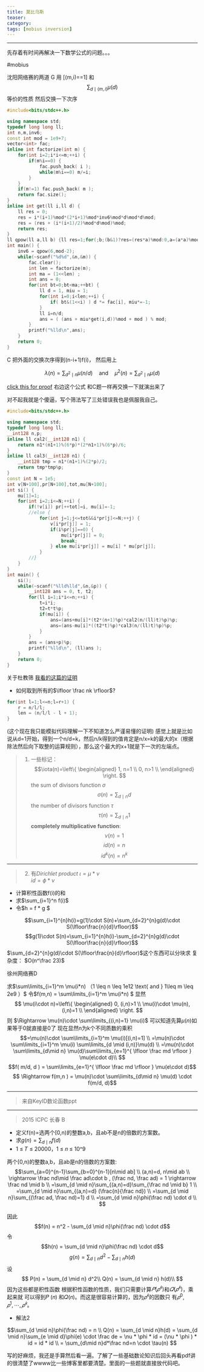 ```yaml
---
title: 莫比乌斯
teaser:
category:
tags: [mobius inversion]
---
```


----------------------------------------

先存着有时间再解决一下数学公式的问题。。。


#mobius

沈阳网络赛的两道
G
用 [(m,i)==1] 和  
$$\sum_{d\mid (m,i)}\mu(d)$$ 
等价的性质
然后交换一下次序
```cpp
#include<bits/stdc++.h>

using namespace std;
typedef long long ll;
int n,m,inv6;
const int mod = 1e9+7;
vector<int> fac;
inline int factorize(int m) {
    for(int i=2;i*i<=m;++i) {
        if(m%i==0) {
            fac.push_back( i );
            while(m%i==0) m/=i;
        }
    }
    if(m!=1) fac.push_back( m );
    return fac.size();
}
inline int get(ll i,ll d) {
    ll res = 0;
    res = i*(i+1)%mod*(2*i+1)%mod*inv6%mod*d%mod*d%mod;
    res = (res + (i*(i+1)/2)%mod*d%mod)%mod;
    return res;
}
ll qpow(ll a,ll b) {ll res=1;for(;b;(b&1)?res=(res*a)%mod:0,a=(a*a)%mod,b>>=1); return res;}
int main() {
    inv6 = qpow(6,mod-2);
    while(~scanf("%d%d",&n,&m)) {
        fac.clear();
        int len = factorize(m);
        int ma = (1<<len) ;
        int ans = 0;
        for(int bt=0;bt<ma;++bt) {
            ll d = 1, miu = 1;
            for(int i=0;i<len;++i) {
                if( bt&(1<<i) ) d *= fac[i], miu*=-1;
            }
            ll i=n/d;
            ans = ( (ans + miu*get(i,d))%mod + mod ) % mod;
        }
        printf("%lld\n",ans);
    }
    return 0;
}
```
C
把外面的交换次序得到(n-i+1)f(i)，
然后用上

$$
\lambda(n)=\sum_{d^2\mid n}\mu(n/d)\quad\text{and}\quad\mu^2(n)=\sum_{d^2\mid n}\mu(d)
$$

[click this for proof](https://math.stackexchange.com/questions/1053000/prove-lambdan-sum-d2n-mun-d2-and-mu2n-sum-d2n-mud)
右边这个公式 和C题一样再交换一下就演出来了

对不起我就是个傻逼，写个筛法写了三处错误我也是佩服我自己。
```cpp
#include<bits/stdc++.h>

using namespace std;
typedef long long ll;
__int128 n,p;
inline ll cal2(__int128 n1) {
    return n1*(n1+1)%(6*p)*(2*n1+1)%(6*p)/6;
}
inline ll cal3(__int128 n1) {
    __int128 tmp = n1*(n1+1)%(2*p)/2;
    return tmp*tmp%p;
}
const int N = 1e5;
int v[N+100],pr[N+100],tot,mu[N+100];
int si() {
    mu[1]=1;
    for(int i=2;i<=N;++i) {
        if(!v[i]) pr[++tot]=i, mu[i]=-1;
        //else {
            for(int j=1;j<=tot&&i*pr[j]<=N;++j) {
                v[i*pr[j]] = 1;
                if(i%pr[j]==0) {
                    mu[i*pr[j]] = 0;
                    break;
                } else mu[i*pr[j]] = mu[i] * mu[pr[j]];
            }
        //}
    }
}
int main() {
    si(); 
    while(~scanf("%lld%lld",&n,&p)) {
        __int128 ans = 0, t, t2;
        for(ll i=1;i*i<=n;++i) {
            t=i*i;
            t2=t*t%p;
            if(mu[i]) {
                ans=(ans+mu[i]*(t2*(n+1)%p)*cal2(n/(ll)t)%p)%p;
                ans=(ans-mu[i]*((t2*t)%p)*cal3(n/(ll)t)%p)%p;
            }
        }
        ans = (ans+p)%p;
        printf("%lld\n", (ll)ans );
    }
    return 0;
}
```



关于杜教筛
[我看的这篇的证明](https://www.cnblogs.com/peng-ym/p/9446555.html)
- 如何取到所有的$\lfloor \frac nk \rfloor$?
```cpp
for(int l=1;l<=n;l=r+1) {
    r = n/l/l;
    len = (n/l/l - l + 1);
}
```
(这个现在我只能模拟代码理解一下不知道怎么严谨易懂的证明)
感觉上就是比如说从d=1开始，得到一个n/d=k，然后n/k得到的值肯定是n/x=k的最大的x（根据除法然后向下取整的运算规则），那么这个最大的x+1就是下一次的左端点。

> 1. 一些标记：
 $$\iota(n)=\left\{
\begin{aligned}
1, n=1 \\
0, n>1 \\
\end{aligned}
\right.
 $$
 > the sum of divisors function $\sigma$
 $$\sigma(n)=\sum_{d \mid n}d$$ 
 > the number of divisors function $\tau$
 $$\tau(n)=\sum_{d \mid n}1$$
 > **completely multiplicative function**:
 > $$\nu(n)=1$$
 > $$id(n)=n$$
 > $$id^k(n)=n^k$$
 ---
 > 2. 有*Dirichlet product*
 > $\iota=\mu*\nu$            
 > $id = \phi*\nu$ 
 
-  计算积性函数f(i)的和
- 求$\sum_{i=1}^n f(i)$
- 令$h = f * g $

$$\sum_{i=1}^{n}h(i)=g(1)\cdot S(n)+\sum_{d=2}^{n}g(d)\cdot S(\lfloor\frac{n}{d}\rfloor)$$
$$g(1)\cdot S(n)=\sum_{i=1}^{n}h(i)-\sum_{d=2}^{n}g(d)\cdot S(\lfloor\frac{n}{d}\rfloor)$$
$\sum_{d=2}^{n}g(d)\cdot S(\lfloor\frac{n}{d}\rfloor)$这个东西可以分块求
复杂度：
$O(n^\frac 23)$

徐州网络赛D

求$\sum\limits_{i=1}^m \mu(i*n) （1 \leq n \leq 1e12 \text{ and } 1\leq m \leq 2e9 ）$
令$f(m,n) = \sum\limits_{i=1}^m \mu(i*n) $
显然
$$ \mu(i\cdot n)=\left\{
\begin{aligned}
 0, (i,n)>1 \\
\mu(i)\cdot \mu(n), (i,n)=1 \\
\end{aligned}
\right.
$$
则
$\Rightarrow \mu(n)\cdot \sum\limits_{(i,n)=1} \mu(i)$
可以知道先算$\mu(n)$如果等于0就直接是0了
现在显然n为k个不同质数的乘积
$$=\mu(n)\cdot \sum\limits_{i=1}^m \mu(i)[(i,n)=1] \\
=\mu(n)\cdot \sum\limits_{i=1}^m \mu(i) \sum\limits_{d \mid (i,n)}\mu(d) \\
=\mu(n)\cdot \sum\limits_{d\mid n} \mu(d)\sum\limits_{e=1}^{ \lfloor \frac md \rfloor } \mu(e\cdot d)\\
$$
$$f( m/d, d ) = \sum\limits_{e=1}^{ \lfloor \frac md \rfloor } \mu(e\cdot d)$$
$$ \Rightarrow  f(m,n ) = \mu(n)\cdot \sum\limits_{d\mid n} \mu(d) \cdot  f(m/d, d)$$

---
> 来自KeyID数论函数ppt

---
> 2015 ICPC 长春 B
- 定义f(n)=选两个[0,n)的整数a,b，且ab不是n的倍数的方案数。
- 求$g(n)=\sum_{d \mid n}f(d)$
- 1 ≤ 𝑇 ≤ 20000，1 ≤ 𝑛 ≤ 10^9

两个[0,n)的整数a,b，且ab是n的倍数的方案数:
$$\sum_{a=0}^{n-1}\sum_{b=0}^{n-1}[n\mid ab] \\
(a,n)=d, n\mid ab \\ 
\rightarrow \frac nd\mid \frac ad\cdot b , (\frac nd, \frac ad) = 1 \rightarrow \frac nd \mid  b  \\
=\sum_{d \mid n}\sum_{(a,n)=d}\sum_{\frac nd \mid b} 1 \\ 
=\sum_{d \mid n}\sum_{(a,n)=d} (\frac{n}{\frac nd}) \\
=\sum_{d \mid n}\sum_{(\frac ad, \frac nd)=1} d \\
=\sum_{d \mid n}\phi(\frac nd) \cdot d \\
$$

因此
$$f(n) = n^2 - \sum_{d \mid n}\phi(\frac nd) \cdot d$$
令
$$h(n) =  \sum_{d \mid n}\phi(\frac nd) \cdot d$$
$$g(n) = \sum_{d \mid n} d^2 - \sum_{d \mid n} h(d) $$
设
$$
P(n) = \sum_{d \mid n} d^2\\
Q(n) = \sum_{d \mid n} h(d)\\
$$
因为这些都是积性函数
根据积性函数的性质，我们只需要计算$𝑃(𝑝^𝑘)$和$𝑄(𝑝^𝑘)$，乘起来就 可以得到𝑃 (𝑛) 和𝑄(𝑛)。而这是很容易计算的，因为$𝑝^𝑘$的因数只 有$𝑝^0, 𝑝^1, ⋯ , 𝑝^𝑘$。

- 解法2

$$\sum_{d \mid n}\phi(\frac nd) = n \\
Q(n) = \sum_{d \mid n}h(d) = \sum_{d \mid n}\sum_{e \mid d}\phi(e) \cdot \frac de = \nu * \phi * id = (\nu * \phi ) * id = id * id \\
= \sum_{d\mid n}d*\frac nd=n \cdot \tau(n)
$$


写的好麻烦，我还是手算然后看一遍。了解了一些基础数论知识后回头再看pdf讲的很清楚了wwww比一些博客里都要清楚。里面的一些题就直接放代码吧。
